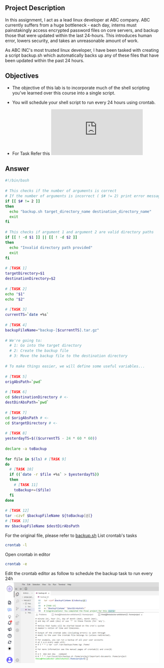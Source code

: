 ## Project Description
In this assignment, I act as a lead linux developer at ABC company. ABC currently suffers from a huge bottleneck - each day, interns must painstakingly access encrypted password files on core servers, and backup those that were updated within the last 24-hours. This introduces human error, lowers security, and takes an unreasonable amount of work.

As ABC INC's most trusted linux developer, I have been tasked with creating a script backup.sh which automatically backs up any of these files that have been updated within the past 24 hours.
## Objectives
- The objective of this lab is to incorporate much of the shell scripting you've learned over this course into a single script.
- You will schedule your shell script to run every 24 hours using crontab.

- For Task Refer this ![Task](https://github.com/As2909/IBM-Data-Engineering-Specialization-Coursera/blob/main/Course%2006%20Hands-on%20Introduction%20to%20Linux%20Commands%20and%20Shell%20Scripting/Week%204/Task_course_06.pdf)
## Answer
```bash
#!/bin/bash

# This checks if the number of arguments is correct
# If the number of arguments is incorrect ( $# != 2) print error message and exit
if [[ $# != 2 ]]
then
  echo "backup.sh target_directory_name destination_directory_name"
  exit
fi

# This checks if argument 1 and argument 2 are valid directory paths
if [[ ! -d $1 ]] || [[ ! -d $2 ]]
then
  echo "Invalid directory path provided"
  exit
fi

# [TASK 1]
targetDirectory=$1
destinationDirectory=$2

# [TASK 2]
echo "$1"
echo "$2"

# [TASK 3]
currentTS=`date +%s`

# [TASK 4]
backupFileName="backup-[$currentTS].tar.gz"

# We're going to:
  # 1: Go into the target directory
  # 2: Create the backup file
  # 3: Move the backup file to the destination directory

# To make things easier, we will define some useful variables...

# [TASK 5]
origAbsPath=`pwd`

# [TASK 6]
cd $destinationDirectory # <-
destDirAbsPath=`pwd`

# [TASK 7]
cd $origAbsPath # <-
cd $targetDirectory # <-

# [TASK 8]
yesterdayTS=$(($currentTS - 24 * 60 * 60))

declare -a toBackup

for file in $(ls) # [TASK 9]
do
  # [TASK 10]
  if ((`date -r $file +%s` > $yesterdayTS))
  then
    # [TASK 11]
    toBackup+=($file)
  fi
done

# [TASK 12]
tar -czvf $backupFileName ${toBackup[@]}
# [TASK 13]
mv $backupFileName $destDirAbsPath

```
For the original file, please refer to [backup.sh](https://github.com/As2909/IBM-Data-Engineering-Specialization-Coursera/blob/main/Course%2006%20Hands-on%20Introduction%20to%20Linux%20Commands%20and%20Shell%20Scripting/Week%204/backup.sh)
List crontab's tasks
```bash
crontab -l 
```
Open crontab in editor 
```bash
crontab -e 
```
Edit the crontab editor as follow to schedule the backup task to run every 24h\
![alt text](https://github.com/As2909/IBM-Data-Engineering-Specialization-Coursera/blob/main/Course%2006%20Hands-on%20Introduction%20to%20Linux%20Commands%20and%20Shell%20Scripting/Week%204/17-crontab.png)

